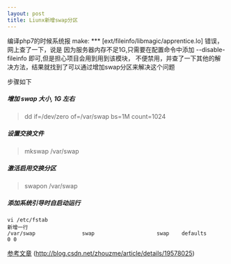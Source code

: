```yaml
---
layout: post
title: Liunx新增swap分区
---
```


编译php7的时候系统报 make: *** [ext/fileinfo/libmagic/apprentice.lo] 错误，网上查了一下，说是 
因为服务器内存不足1G,只需要在配置命令中添加 --disable-fileinfo 即可,但是担心项目会用到用到该模块，
不便禁用，并查了一下其他的解决方法，结果就找到了可以通过增加swap分区来解决这个问题

步骤如下 

##### 增加 swap 大小, 1G 左右
> dd if=/dev/zero of=/var/swap bs=1M count=1024

##### 设置交换文件
> mkswap /var/swap 

##### 激活启用交换分区
> swapon /var/swap 

##### 添加系统引导时自启动运行
    
    vi /etc/fstab
    新增一行
    /var/swap               swap                    swap    defaults        0 0 

[参考文章](http://blog.itpub.net/29440247/viewspace-1445502/)
(http://blog.csdn.net/zhouzme/article/details/19578025)